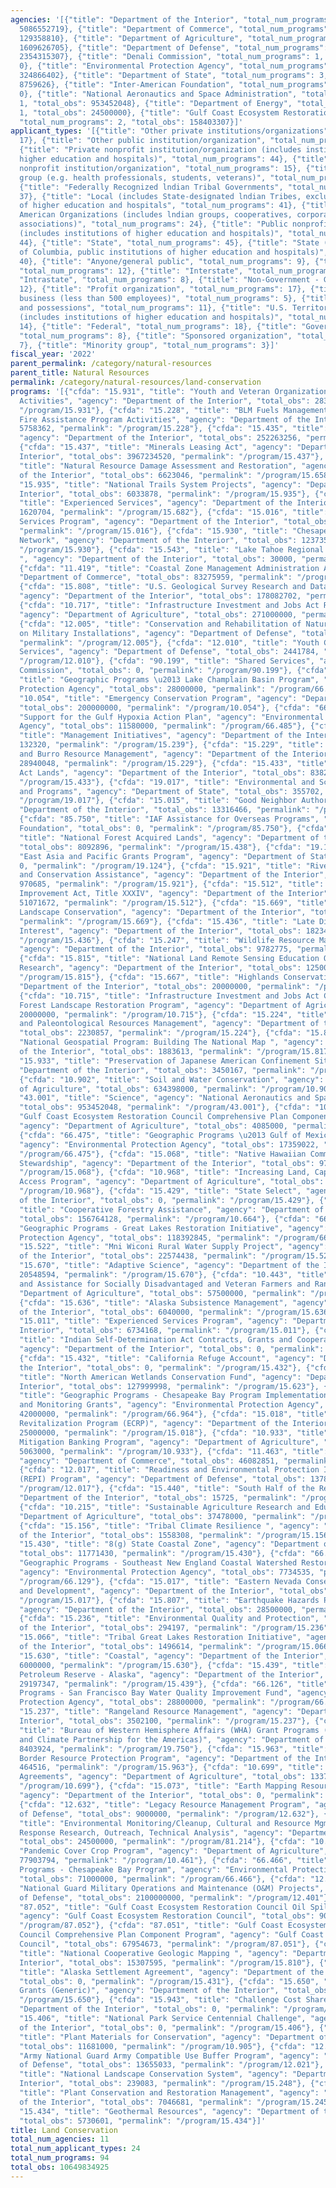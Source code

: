 ```yaml
---
agencies: '[{"title": "Department of the Interior", "total_num_programs": 56, "total_obs":
  5086552719}, {"title": "Department of Commerce", "total_num_programs": 2, "total_obs":
  129358810}, {"title": "Department of Agriculture", "total_num_programs": 13, "total_obs":
  1609626705}, {"title": "Department of Defense", "total_num_programs": 6, "total_obs":
  2354315307}, {"title": "Denali Commission", "total_num_programs": 1, "total_obs":
  0}, {"title": "Environmental Protection Agency", "total_num_programs": 8, "total_obs":
  324866402}, {"title": "Department of State", "total_num_programs": 3, "total_obs":
  8759626}, {"title": "Inter-American Foundation", "total_num_programs": 1, "total_obs":
  0}, {"title": "National Aeronautics and Space Administration", "total_num_programs":
  1, "total_obs": 953452048}, {"title": "Department of Energy", "total_num_programs":
  1, "total_obs": 24500000}, {"title": "Gulf Coast Ecosystem Restoration Council",
  "total_num_programs": 2, "total_obs": 158403307}]'
applicant_types: '[{"title": "Other private institutions/organizations", "total_num_programs":
  17}, {"title": "Other public institution/organization", "total_num_programs": 28},
  {"title": "Private nonprofit institution/organization (includes institutions of
  higher education and hospitals)", "total_num_programs": 44}, {"title": "Quasi-public
  nonprofit institution/organization", "total_num_programs": 15}, {"title": "Specialized
  group (e.g. health professionals, students, veterans)", "total_num_programs": 7},
  {"title": "Federally Recognized lndian Tribal Governments", "total_num_programs":
  37}, {"title": "Local (includes State-designated lndian Tribes, excludes institutions
  of higher education and hospitals", "total_num_programs": 41}, {"title": "Native
  American Organizations (includes lndian groups, cooperatives, corporations, partnerships,
  associations)", "total_num_programs": 24}, {"title": "Public nonprofit institution/organization
  (includes institutions of higher education and hospitals)", "total_num_programs":
  44}, {"title": "State", "total_num_programs": 45}, {"title": "State (includes District
  of Columbia, public institutions of higher education and hospitals)", "total_num_programs":
  40}, {"title": "Anyone/general public", "total_num_programs": 9}, {"title": "Individual/Family",
  "total_num_programs": 12}, {"title": "Interstate", "total_num_programs": 11}, {"title":
  "Intrastate", "total_num_programs": 8}, {"title": "Non-Government - General", "total_num_programs":
  12}, {"title": "Profit organization", "total_num_programs": 17}, {"title": "Small
  business (less than 500 employees)", "total_num_programs": 5}, {"title": "U.S. Territories
  and possessions", "total_num_programs": 11}, {"title": "U.S. Territories and possessions
  (includes institutions of higher education and hospitals)", "total_num_programs":
  14}, {"title": "Federal", "total_num_programs": 18}, {"title": "Government - General",
  "total_num_programs": 8}, {"title": "Sponsored organization", "total_num_programs":
  7}, {"title": "Minority group", "total_num_programs": 3}]'
fiscal_year: '2022'
parent_permalink: /category/natural-resources
parent_title: Natural Resources
permalink: /category/natural-resources/land-conservation
programs: '[{"cfda": "15.931", "title": "Youth and Veteran Organizations Conservation
  Activities", "agency": "Department of the Interior", "total_obs": 28303582, "permalink":
  "/program/15.931"}, {"cfda": "15.228", "title": "BLM Fuels Management and Community
  Fire Assistance Program Activities", "agency": "Department of the Interior", "total_obs":
  5758362, "permalink": "/program/15.228"}, {"cfda": "15.435", "title": "GoMESA",
  "agency": "Department of the Interior", "total_obs": 252263256, "permalink": "/program/15.435"},
  {"cfda": "15.437", "title": "Minerals Leasing Act", "agency": "Department of the
  Interior", "total_obs": 3967234520, "permalink": "/program/15.437"}, {"cfda": "15.658",
  "title": "Natural Resource Damage Assessment and Restoration", "agency": "Department
  of the Interior", "total_obs": 6623046, "permalink": "/program/15.658"}, {"cfda":
  "15.935", "title": "National Trails System Projects", "agency": "Department of the
  Interior", "total_obs": 6033878, "permalink": "/program/15.935"}, {"cfda": "15.682",
  "title": "Experienced Services", "agency": "Department of the Interior", "total_obs":
  1620704, "permalink": "/program/15.682"}, {"cfda": "15.016", "title": "Experienced
  Services Program", "agency": "Department of the Interior", "total_obs": 11931344,
  "permalink": "/program/15.016"}, {"cfda": "15.930", "title": "Chesapeake Bay Gateways
  Network", "agency": "Department of the Interior", "total_obs": 1237353, "permalink":
  "/program/15.930"}, {"cfda": "15.543", "title": "Lake Tahoe Regional Wetlands Development
  ", "agency": "Department of the Interior", "total_obs": 30000, "permalink": "/program/15.543"},
  {"cfda": "11.419", "title": "Coastal Zone Management Administration Awards", "agency":
  "Department of Commerce", "total_obs": 83275959, "permalink": "/program/11.419"},
  {"cfda": "15.808", "title": "U.S. Geological Survey Research and Data Collection",
  "agency": "Department of the Interior", "total_obs": 178082702, "permalink": "/program/15.808"},
  {"cfda": "10.717", "title": "Infrastructure Investment and Jobs Act Restoration/Revegetation",
  "agency": "Department of Agriculture", "total_obs": 271000000, "permalink": "/program/10.717"},
  {"cfda": "12.005", "title": "Conservation and Rehabilitation of Natural Resources
  on Military Installations", "agency": "Department of Defense", "total_obs": 91400000,
  "permalink": "/program/12.005"}, {"cfda": "12.010", "title": "Youth Conservation
  Services", "agency": "Department of Defense", "total_obs": 2441784, "permalink":
  "/program/12.010"}, {"cfda": "90.199", "title": "Shared Services", "agency": "Denali
  Commission", "total_obs": 0, "permalink": "/program/90.199"}, {"cfda": "66.481",
  "title": "Geographic Programs \u2013 Lake Champlain Basin Program", "agency": "Environmental
  Protection Agency", "total_obs": 28000000, "permalink": "/program/66.481"}, {"cfda":
  "10.054", "title": "Emergency Conservation Program", "agency": "Department of Agriculture",
  "total_obs": 200000000, "permalink": "/program/10.054"}, {"cfda": "66.485", "title":
  "Support for the Gulf Hypoxia Action Plan", "agency": "Environmental Protection
  Agency", "total_obs": 11580000, "permalink": "/program/66.485"}, {"cfda": "15.239",
  "title": "Management Initiatives", "agency": "Department of the Interior", "total_obs":
  132320, "permalink": "/program/15.239"}, {"cfda": "15.229", "title": "Wild Horse
  and Burro Resource Management", "agency": "Department of the Interior", "total_obs":
  28940048, "permalink": "/program/15.229"}, {"cfda": "15.433", "title": "Flood Control
  Act Lands", "agency": "Department of the Interior", "total_obs": 83829904, "permalink":
  "/program/15.433"}, {"cfda": "19.017", "title": "Environmental and Scientific Partnerships
  and Programs", "agency": "Department of State", "total_obs": 355702, "permalink":
  "/program/19.017"}, {"cfda": "15.015", "title": "Good Neighbor Authority", "agency":
  "Department of the Interior", "total_obs": 13316466, "permalink": "/program/15.015"},
  {"cfda": "85.750", "title": "IAF Assistance for Overseas Programs", "agency": "Inter-American
  Foundation", "total_obs": 0, "permalink": "/program/85.750"}, {"cfda": "15.438",
  "title": "National Forest Acquired Lands", "agency": "Department of the Interior",
  "total_obs": 8092896, "permalink": "/program/15.438"}, {"cfda": "19.124", "title":
  "East Asia and Pacific Grants Program", "agency": "Department of State", "total_obs":
  0, "permalink": "/program/19.124"}, {"cfda": "15.921", "title": "Rivers, Trails
  and Conservation Assistance", "agency": "Department of the Interior", "total_obs":
  970685, "permalink": "/program/15.921"}, {"cfda": "15.512", "title": "Central Valley
  Improvement Act, Title XXXIV", "agency": "Department of the Interior", "total_obs":
  51071672, "permalink": "/program/15.512"}, {"cfda": "15.669", "title": "Cooperative
  Landscape Conservation", "agency": "Department of the Interior", "total_obs": 81300000,
  "permalink": "/program/15.669"}, {"cfda": "15.436", "title": "Late Disbursement
  Interest", "agency": "Department of the Interior", "total_obs": 182349, "permalink":
  "/program/15.436"}, {"cfda": "15.247", "title": "Wildlife Resource Management",
  "agency": "Department of the Interior", "total_obs": 9782775, "permalink": "/program/15.247"},
  {"cfda": "15.815", "title": "National Land Remote Sensing Education Outreach and
  Research", "agency": "Department of the Interior", "total_obs": 1250000, "permalink":
  "/program/15.815"}, {"cfda": "15.667", "title": "Highlands Conservation ", "agency":
  "Department of the Interior", "total_obs": 20000000, "permalink": "/program/15.667"},
  {"cfda": "10.715", "title": "Infrastructure Investment and Jobs Act Collaborative
  Forest Landscape Restoration Program", "agency": "Department of Agriculture", "total_obs":
  20000000, "permalink": "/program/10.715"}, {"cfda": "15.224", "title": "Cultural
  and Paleontological Resources Management", "agency": "Department of the Interior",
  "total_obs": 2230857, "permalink": "/program/15.224"}, {"cfda": "15.817", "title":
  "National Geospatial Program: Building The National Map ", "agency": "Department
  of the Interior", "total_obs": 1883613, "permalink": "/program/15.817"}, {"cfda":
  "15.933", "title": "Preservation of Japanese American Confinement Sites", "agency":
  "Department of the Interior", "total_obs": 3450167, "permalink": "/program/15.933"},
  {"cfda": "10.902", "title": "Soil and Water Conservation", "agency": "Department
  of Agriculture", "total_obs": 634398000, "permalink": "/program/10.902"}, {"cfda":
  "43.001", "title": "Science", "agency": "National Aeronautics and Space Administration",
  "total_obs": 953452048, "permalink": "/program/43.001"}, {"cfda": "10.936", "title":
  "Gulf Coast Ecosystem Restoration Council Comprehensive Plan Component Program",
  "agency": "Department of Agriculture", "total_obs": 4085000, "permalink": "/program/10.936"},
  {"cfda": "66.475", "title": "Geographic Programs \u2013 Gulf of Mexico Program",
  "agency": "Environmental Protection Agency", "total_obs": 17359022, "permalink":
  "/program/66.475"}, {"cfda": "15.068", "title": "Native Hawaiian Community Guest
  Stewardship", "agency": "Department of the Interior", "total_obs": 978824, "permalink":
  "/program/15.068"}, {"cfda": "10.968", "title": "Increasing Land, Capital, and Market
  Access Program", "agency": "Department of Agriculture", "total_obs": 0, "permalink":
  "/program/10.968"}, {"cfda": "15.429", "title": "State Select", "agency": "Department
  of the Interior", "total_obs": 0, "permalink": "/program/15.429"}, {"cfda": "10.664",
  "title": "Cooperative Forestry Assistance", "agency": "Department of Agriculture",
  "total_obs": 156764128, "permalink": "/program/10.664"}, {"cfda": "66.469", "title":
  "Geographic Programs - Great Lakes Restoration Initiative", "agency": "Environmental
  Protection Agency", "total_obs": 118392845, "permalink": "/program/66.469"}, {"cfda":
  "15.522", "title": "Mni Wiconi Rural Water Supply Project", "agency": "Department
  of the Interior", "total_obs": 22574438, "permalink": "/program/15.522"}, {"cfda":
  "15.670", "title": "Adaptive Science", "agency": "Department of the Interior", "total_obs":
  20548594, "permalink": "/program/15.670"}, {"cfda": "10.443", "title": "Outreach
  and Assistance for Socially Disadvantaged and Veteran Farmers and Ranchers", "agency":
  "Department of Agriculture", "total_obs": 57500000, "permalink": "/program/10.443"},
  {"cfda": "15.636", "title": "Alaska Subsistence Management", "agency": "Department
  of the Interior", "total_obs": 6040000, "permalink": "/program/15.636"}, {"cfda":
  "15.011", "title": "Experienced Services Program", "agency": "Department of the
  Interior", "total_obs": 6734168, "permalink": "/program/15.011"}, {"cfda": "15.241",
  "title": "Indian Self-Determination Act Contracts, Grants and Cooperative Agreements",
  "agency": "Department of the Interior", "total_obs": 0, "permalink": "/program/15.241"},
  {"cfda": "15.432", "title": "California Refuge Account", "agency": "Department of
  the Interior", "total_obs": 0, "permalink": "/program/15.432"}, {"cfda": "15.623",
  "title": "North American Wetlands Conservation Fund", "agency": "Department of the
  Interior", "total_obs": 127999998, "permalink": "/program/15.623"}, {"cfda": "66.964",
  "title": "Geographic Programs - Chesapeake Bay Program Implementation, Regulatory/Accountability
  and Monitoring Grants", "agency": "Environmental Protection Agency", "total_obs":
  42000000, "permalink": "/program/66.964"}, {"cfda": "15.018", "title": "Energy Community
  Revitalization Program (ECRP)", "agency": "Department of the Interior", "total_obs":
  25000000, "permalink": "/program/15.018"}, {"cfda": "10.933", "title": "Wetland
  Mitigation Banking Program", "agency": "Department of Agriculture", "total_obs":
  5063000, "permalink": "/program/10.933"}, {"cfda": "11.463", "title": "Habitat Conservation",
  "agency": "Department of Commerce", "total_obs": 46082851, "permalink": "/program/11.463"},
  {"cfda": "12.017", "title": "Readiness and Environmental Protection Integration
  (REPI) Program", "agency": "Department of Defense", "total_obs": 137818490, "permalink":
  "/program/12.017"}, {"cfda": "15.440", "title": "South Half of the Red River", "agency":
  "Department of the Interior", "total_obs": 15725, "permalink": "/program/15.440"},
  {"cfda": "10.215", "title": "Sustainable Agriculture Research and Education", "agency":
  "Department of Agriculture", "total_obs": 37478000, "permalink": "/program/10.215"},
  {"cfda": "15.156", "title": "Tribal Climate Resilience ", "agency": "Department
  of the Interior", "total_obs": 1558308, "permalink": "/program/15.156"}, {"cfda":
  "15.430", "title": "8(g) State Coastal Zone", "agency": "Department of the Interior",
  "total_obs": 11771430, "permalink": "/program/15.430"}, {"cfda": "66.129", "title":
  "Geographic Programs - Southeast New England Coastal Watershed Restoration Program",
  "agency": "Environmental Protection Agency", "total_obs": 7734535, "permalink":
  "/program/66.129"}, {"cfda": "15.017", "title": "Eastern Nevada Conservation, Recreation
  and Development", "agency": "Department of the Interior", "total_obs": 0, "permalink":
  "/program/15.017"}, {"cfda": "15.807", "title": "Earthquake Hazards Program Assistance",
  "agency": "Department of the Interior", "total_obs": 28500000, "permalink": "/program/15.807"},
  {"cfda": "15.236", "title": "Environmental Quality and Protection", "agency": "Department
  of the Interior", "total_obs": 294197, "permalink": "/program/15.236"}, {"cfda":
  "15.066", "title": "Tribal Great Lakes Restoration Initiative", "agency": "Department
  of the Interior", "total_obs": 1496614, "permalink": "/program/15.066"}, {"cfda":
  "15.630", "title": "Coastal", "agency": "Department of the Interior", "total_obs":
  6000000, "permalink": "/program/15.630"}, {"cfda": "15.439", "title": "National
  Petroleum Reserve - Alaska", "agency": "Department of the Interior", "total_obs":
  29197347, "permalink": "/program/15.439"}, {"cfda": "66.126", "title": "Geographic
  Programs - San Francisco Bay Water Quality Improvement Fund", "agency": "Environmental
  Protection Agency", "total_obs": 28800000, "permalink": "/program/66.126"}, {"cfda":
  "15.237", "title": "Rangeland Resource Management", "agency": "Department of the
  Interior", "total_obs": 3502100, "permalink": "/program/15.237"}, {"cfda": "19.750",
  "title": "Bureau of Western Hemisphere Affairs (WHA) Grant Programs (including Energy
  and Climate Partnership for the Americas)", "agency": "Department of State", "total_obs":
  8403924, "permalink": "/program/19.750"}, {"cfda": "15.963", "title": "Southwest
  Border Resource Protection Program", "agency": "Department of the Interior", "total_obs":
  464516, "permalink": "/program/15.963"}, {"cfda": "10.699", "title": "Partnership
  Agreements", "agency": "Department of Agriculture", "total_obs": 133753783, "permalink":
  "/program/10.699"}, {"cfda": "15.073", "title": "Earth Mapping Resources Initiative",
  "agency": "Department of the Interior", "total_obs": 0, "permalink": "/program/15.073"},
  {"cfda": "12.632", "title": "Legacy Resource Management Program", "agency": "Department
  of Defense", "total_obs": 9000000, "permalink": "/program/12.632"}, {"cfda": "81.214",
  "title": "Environmental Monitoring/Cleanup, Cultural and Resource Mgmt., Emergency
  Response Research, Outreach, Technical Analysis", "agency": "Department of Energy",
  "total_obs": 24500000, "permalink": "/program/81.214"}, {"cfda": "10.461", "title":
  "Pandemic Cover Crop Program", "agency": "Department of Agriculture", "total_obs":
  77903794, "permalink": "/program/10.461"}, {"cfda": "66.466", "title": "Geographic
  Programs - Chesapeake Bay Program", "agency": "Environmental Protection Agency",
  "total_obs": 71000000, "permalink": "/program/66.466"}, {"cfda": "12.401", "title":
  "National Guard Military Operations and Maintenance (O&M) Projects", "agency": "Department
  of Defense", "total_obs": 2100000000, "permalink": "/program/12.401"}, {"cfda":
  "87.052", "title": "Gulf Coast Ecosystem Restoration Council Oil Spill Impact Program",
  "agency": "Gulf Coast Ecosystem Restoration Council", "total_obs": 90448634, "permalink":
  "/program/87.052"}, {"cfda": "87.051", "title": "Gulf Coast Ecosystem Restoration
  Council Comprehensive Plan Component Program", "agency": "Gulf Coast Ecosystem Restoration
  Council", "total_obs": 67954673, "permalink": "/program/87.051"}, {"cfda": "15.810",
  "title": "National Cooperative Geologic Mapping ", "agency": "Department of the
  Interior", "total_obs": 15307595, "permalink": "/program/15.810"}, {"cfda": "15.431",
  "title": "Alaska Settlement Agreement", "agency": "Department of the Interior",
  "total_obs": 0, "permalink": "/program/15.431"}, {"cfda": "15.650", "title": "Research
  Grants (Generic)", "agency": "Department of the Interior", "total_obs": 0, "permalink":
  "/program/15.650"}, {"cfda": "15.943", "title": "Challenge Cost Share", "agency":
  "Department of the Interior", "total_obs": 0, "permalink": "/program/15.943"}, {"cfda":
  "15.406", "title": "National Park Service Centennial Challenge", "agency": "Department
  of the Interior", "total_obs": 0, "permalink": "/program/15.406"}, {"cfda": "10.905",
  "title": "Plant Materials for Conservation", "agency": "Department of Agriculture",
  "total_obs": 11681000, "permalink": "/program/10.905"}, {"cfda": "12.021", "title":
  "Army National Guard Army Compatible Use Buffer Program", "agency": "Department
  of Defense", "total_obs": 13655033, "permalink": "/program/12.021"}, {"cfda": "15.248",
  "title": "National Landscape Conservation System", "agency": "Department of the
  Interior", "total_obs": 239083, "permalink": "/program/15.248"}, {"cfda": "15.245",
  "title": "Plant Conservation and Restoration Management", "agency": "Department
  of the Interior", "total_obs": 7046681, "permalink": "/program/15.245"}, {"cfda":
  "15.434", "title": "Geothermal Resources", "agency": "Department of the Interior",
  "total_obs": 5730601, "permalink": "/program/15.434"}]'
title: Land Conservation
total_num_agencies: 11
total_num_applicant_types: 24
total_num_programs: 94
total_obs: 10649834925
---
```

